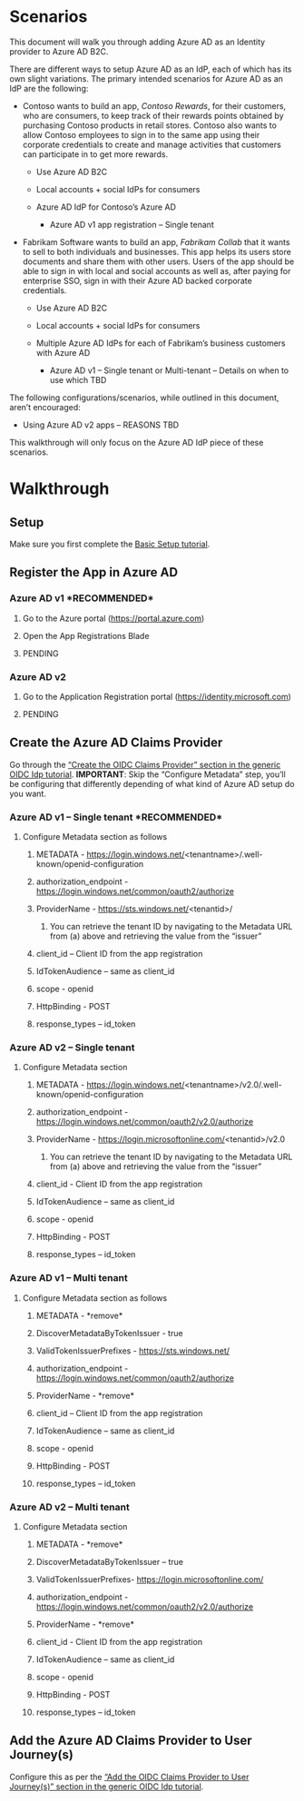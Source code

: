 Scenarios
=========

This document will walk you through adding Azure AD as an Identity
provider to Azure AD B2C.

There are different ways to setup Azure AD as an IdP, each of which has
its own slight variations. The primary intended scenarios for Azure AD
as an IdP are the following:

-  Contoso wants to build an app, *Contoso Rewards*, for their
    customers, who are consumers, to keep track of their rewards points
    obtained by purchasing Contoso products in retail stores. Contoso
    also wants to allow Contoso employees to sign in to the same app
    using their corporate credentials to create and manage activities
    that customers can participate in to get more rewards.

    -   Use Azure AD B2C

    -   Local accounts + social IdPs for consumers

    -   Azure AD IdP for Contoso’s Azure AD

        -   Azure AD v1 app registration – Single tenant

-  Fabrikam Software wants to build an app, *Fabrikam Collab* that it
    wants to sell to both individuals and businesses. This app helps its
    users store documents and share them with other users. Users of the
    app should be able to sign in with local and social accounts as well
    as, after paying for enterprise SSO, sign in with their Azure AD
    backed corporate credentials.

    -   Use Azure AD B2C

    -   Local accounts + social IdPs for consumers

    -   Multiple Azure AD IdPs for each of Fabrikam’s business customers
        with Azure AD

        -   Azure AD v1 – Single tenant or Multi-tenant – Details on
            when to use which TBD

The following configurations/scenarios, while outlined in this document,
aren’t encouraged:

-   Using Azure AD v2 apps – REASONS TBD

This walkthrough will only focus on the Azure AD IdP piece of these
scenarios.

Walkthrough
===========

Setup
-----

Make sure you first complete the [Basic Setup tutorial](BasicSetup.md).

Register the App in Azure AD
----------------------------

### Azure AD v1 \*RECOMMENDED\*

1.  Go to the Azure portal (<https://portal.azure.com>)

2.  Open the App Registrations Blade

3.  PENDING

### Azure AD v2

1.  Go to the Application Registration portal
    (<https://identity.microsoft.com>)

2.  PENDING

Create the Azure AD Claims Provider
-----------------------------------

Go through the [“Create the OIDC Claims Provider” section in the generic OIDC Idp tutorial](IdP-OIDC.md#create-the-oidc-claims-provider).
**IMPORTANT**: Skip the “Configure Metadata” step, you’ll be configuring that differently 
depending of what kind of Azure AD setup do you want. 

### Azure AD v1 – Single tenant \*RECOMMENDED\*

1.  Configure Metadata section as follows

    1.  METADATA -
        https://login.windows.net/<tenantname\>/.well-known/openid-configuration

    2.  authorization\_endpoint -
        https://login.windows.net/common/oauth2/authorize

    3.  ProviderName - https://sts.windows.net/<tenantid\>/

        1.  You can retrieve the tenant ID by navigating to the Metadata
            URL from (a) above and retrieving the value from the
            “issuer”

    4.  client\_id – Client ID from the app registration

    5.  IdTokenAudience – same as client\_id

    6.  scope - openid

    7.  HttpBinding - POST

    8.  response\_types – id\_token

### Azure AD v2 – Single tenant

1.  Configure Metadata section

    1.  METADATA -
        https://login.windows.net/<tenantname\>/v2.0/.well-known/openid-configuration

    2.  authorization\_endpoint -
        https://login.windows.net/common/oauth2/v2.0/authorize

    3.  ProviderName -
        https://login.microsoftonline.com/<tenantid\>/v2.0

        1.  You can retrieve the tenant ID by navigating to the Metadata
            URL from (a) above and retrieving the value from the
            “issuer”

    4.  client\_id - Client ID from the app registration

    5.  IdTokenAudience – same as client\_id

    6.  scope - openid

    7.  HttpBinding - POST

    8.  response\_types – id\_token

### Azure AD v1 – Multi tenant

1.  Configure Metadata section as follows

    1.  METADATA - \*remove\*

    2.  DiscoverMetadataByTokenIssuer - true

    3.  ValidTokenIssuerPrefixes - https://sts.windows.net/

    4.  authorization\_endpoint -
        https://login.windows.net/common/oauth2/authorize

    5.  ProviderName - \*remove\*

    6.  client\_id – Client ID from the app registration

    7.  IdTokenAudience – same as client\_id

    8.  scope - openid

    9.  HttpBinding - POST

    10.  response\_types – id\_token

### Azure AD v2 – Multi tenant

1.  Configure Metadata section

    1.  METADATA - \*remove\*

    2.  DiscoverMetadataByTokenIssuer – true

    3.  ValidTokenIssuerPrefixes- https://login.microsoftonline.com/

    4.  authorization\_endpoint -
        https://login.windows.net/common/oauth2/v2.0/authorize

    5.  ProviderName - \*remove\*

    6.  client\_id - Client ID from the app registration

    7.  IdTokenAudience – same as client\_id

    8.  scope - openid

    9.  HttpBinding - POST

    10.  response\_types – id\_token

Add the Azure AD Claims Provider to User Journey(s)
---------------------------------------------------

Configure this as per the [“Add the OIDC Claims Provider to User
Journey(s)” section in the generic OIDC Idp tutorial](IdP-OIDC.md#add-the-oidc-claims-provider-to-user-journeys).          
